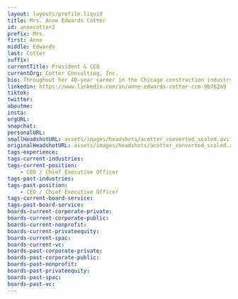 ```yaml
---
layout: layouts/profile.liquid
title: Mrs. Anne Edwards Cotter
id: annecotter2
prefix: Mrs.
first: Anne
middle: Edwards
last: Cotter
suffix: 
currentTitle: President & CEO
currentOrg: Cotter Consulting, Inc.
bio: Throughout her 40-year career in the Chicago construction industry, Anne Cotter has provided program, project, and construction management services for corporate, public and institutional clients. As Founder and President of Cotter Consulting since 1990, Anne built a firm culture that reflects the firm’s core values of integrity, client advocacy, professional excellence, collaboration, and mutual respect. Cotter is a purpose-driven, woman-owned firm that provides value to clients through leadership and results. Since its inception, Cotter has been an instrumental partner to clients across diverse buildings and infrastructure sectors.<br /><br />A strategist and groundbreaking industry leader, Anne was the first woman to be named President of the Chicago Building Congress and has served on industry boards such as Illinois Road and Transportation Builders Association, Bradley University Civil Engineering & Construction Advisory Council, and is affiliated with the Construction Management Association of America (CMAA). She is a civic and philanthropic champion, actively involved in The Chicago Network, Economic Club of Chicago, Mother McAuley High School Board, Bradley University Board of Trustees, and Road Builders Charities Board Member.<br /><br />She currently serves on the board of Bradley University and the Construction Management Association of America.
linkedin: https://www.linkedin.com/in/anne-edwards-cotter-ccm-9b762a9
tiktok: 
twitter: 
aboutme: 
insta: 
orgURL: 
snapchat: 
personalURL: 
smallHeadshotURL: assets/images/headshots/acotter_converted_scaled.avif
originalHeadshotURL: assets/images/headshots/acotter_converted_scaled.avif
tags-experience: 
tags-current-industries: 
tags-current-position: 
    - CEO / Chief Executive Officer
tags-past-industries: 
tags-past-position: 
    - CEO / Chief Executive Officer
tags-current-board-service: 
tags-past-board-service: 
boards-current-corporate-private: 
boards-current-corporate-public: 
boards-current-nonprofit: 
boards-current-privateequity: 
boards-current-spac: 
boards-current-vc: 
boards-past-corporate-private: 
boards-past-corporate-public: 
boards-past-nonprofit: 
boards-past-privateequity: 
boards-past-spac: 
boards-past-vc: 
---
```


